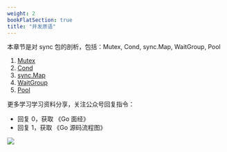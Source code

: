 ```yaml
---
weight: 2
bookFlatSection: true
title: "并发原语"
---
```


本章节是对 sync 包的剖析，包括：Mutex, Cond, sync.Map, WaitGroup, Pool

1. [Mutex](./2021-04-01-mutex)
2. [Cond](./2021-05-10-sync-cond)
3. [sync.Map](./2021-05-10-sync-map)
4. [WaitGroup](./2021-05-10-sync-waitgroup)
5. [Pool](./2021-05-22-sync-pool)

更多学习学习资料分享，关注公众号回复指令：

* 回复 0，获取 《Go 面经》
* 回复 1，获取 《Go 源码流程图》

![](https://cdn.jsdelivr.net/gh/georgehao/img/me.png)